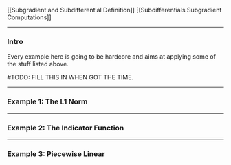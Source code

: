 [[Subgradient and Subdifferential Definition]]
[[Subdifferentials Subgradient Computations]]


---
### **Intro**

Every example here is going to be hardcore and aims at applying some of the stuff listed above. 


#TODO: FILL THIS IN WHEN GOT THE TIME. 


---
### **Example 1: The L1 Norm**


---
### **Example 2: The Indicator Function**


---
### **Example 3: Piecewise Linear**
